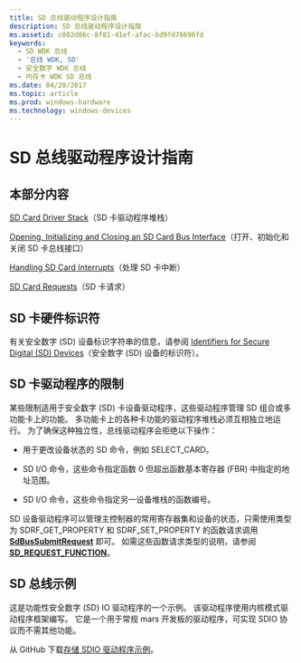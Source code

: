 ```yaml
---
title: SD 总线驱动程序设计指南
description: SD 总线驱动程序设计指南
ms.assetid: c082d86c-8f81-41ef-afac-bd9fd76696fd
keywords:
  - SD WDK 总线
  - '总线 WDK, SD'
  - 安全数字 WDK 总线
  - 内存卡 WDK SD 总线
ms.date: 04/20/2017
ms.topic: article
ms.prod: windows-hardware
ms.technology: windows-devices
---
```


# <a name="sd-bus-driver-design-guide"></a>SD 总线驱动程序设计指南


## <a name="in-this-section"></a>本部分内容
[SD Card Driver Stack](https://msdn.microsoft.com/library/windows/hardware/ff537964)（SD 卡驱动程序堆栈）

[Opening, Initializing and Closing an SD Card Bus Interface](https://msdn.microsoft.com/library/windows/hardware/ff537442)（打开、初始化和关闭 SD 卡总线接口）

[Handling SD Card Interrupts](https://msdn.microsoft.com/library/windows/hardware/ff537177)（处理 SD 卡中断）

[SD Card Requests](https://msdn.microsoft.com/library/windows/hardware/ff537983)（SD 卡请求）
 

## <a name="sd-card-hardware-identifiers"></a>SD 卡硬件标识符


有关安全数字 (SD) 设备标识字符串的信息，请参阅 [Identifiers for Secure Digital (SD) Devices](https://msdn.microsoft.com/library/windows/hardware/ff546279)（安全数字 (SD) 设备的标识符）。

## <a name="restrictions-on-sd-card-drivers"></a>SD 卡驱动程序的限制


某些限制适用于安全数字 (SD) 卡设备驱动程序，这些驱动程序管理 SD 组合或多功能卡上的功能。 多功能卡上的各种卡功能的驱动程序堆栈必须互相独立地运行。 为了确保这种独立性，总线驱动程序会拒绝以下操作：

-   用于更改设备状态的 SD 命令，例如 SELECT\_CARD。

-   SD I/O 命令，这些命令指定函数 0 但超出函数基本寄存器 (FBR) 中指定的地址范围。

-   SD I/O 命令，这些命令指定另一设备堆栈的函数编号。

SD 设备驱动程序可以管理主控制器的常用寄存器集和设备的状态，只需使用类型为 SDRF\_GET\_PROPERTY 和 SDRF\_SET\_PROPERTY 的函数请求调用 [**SdBusSubmitRequest**](https://msdn.microsoft.com/library/windows/hardware/ff537909) 即可。 如需这些函数请求类型的说明，请参阅 [**SD\_REQUEST\_FUNCTION**](https://msdn.microsoft.com/library/windows/hardware/ff538012)。

## <a name="sd-bus-sample"></a>SD 总线示例


这是功能性安全数字 (SD) IO 驱动程序的一个示例。 该驱动程序使用内核模式驱动程序框架编写。 它是一个用于常规 mars 开发板的驱动程序，可实现 SDIO 协议而不需其他功能。

从 GitHub 下载[存储 SDIO 驱动程序示例](https://go.microsoft.com/fwlink/p/?LinkId=617953)。

 

 




